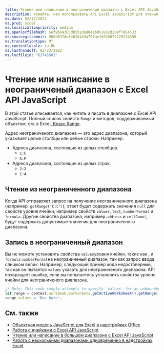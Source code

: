 ```yaml
---
title: Чтение или написание в неограниченый диапазон с Excel API JavaScript
description: Узнайте, как использовать API Excel JavaScript для чтения или записи в неограниченый диапазон.
ms.date: 02/17/2022
ms.prod: excel
ms.localizationpriority: medium
ms.openlocfilehash: 5ef9b6a385db5b1de90e1bd61802d20ef7864533
ms.sourcegitcommit: 968d637defe816449a797aefd930872229214898
ms.translationtype: MT
ms.contentlocale: ru-RU
ms.lasthandoff: 03/23/2022
ms.locfileid: "63745503"
---
```

# <a name="read-or-write-to-an-unbounded-range-using-the-excel-javascript-api"></a>Чтение или написание в неограниченый диапазон с Excel API JavaScript

В этой статье описывается, как читать и писать в диапазоне с Excel API JavaScript. Полный список свойств `Range` и методов, поддерживаемый объектом, см. в Excel[. Класс Range](/javascript/api/excel/excel.range).

Адрес неограниченого диапазона — это адрес диапазона, который указывает целые столбцы или целые строки. Например.

- Адреса диапазона, состоящие из целых столбцов.
  - `C:C`
  - `A:F`
- Адреса диапазона, состоящие из целых строк.
  - `2:2`
  - `1:4`

## <a name="read-an-unbounded-range"></a>Чтение из неограниченного диапазона

Когда API отправляет запрос на получение неограниченного диапазона (например, `getRange('C:C')`), ответ будет содержать значения `null` для свойств уровня ячейки, например свойств `values`, `text`, `numberFormat` и `formula`. Другие свойства диапазона, например `address` и `cellCount`, будут содержать допустимые значения для неограниченного диапазона.

## <a name="write-to-an-unbounded-range"></a>Запись в неограниченный диапазон

Вы не можете установить свойства `values`уровня ячейки, такие как , и `formula` `numberFormat`на неограниченый диапазон, так как запрос ввода слишком велик. Например, следующий пример кода недостоверный, так как он пытается `values` указать для неограниченого диапазона. API возвращает ошибку, если вы попытаетесь установить свойства уровня ячейки для неограниченого диапазона.

```js
// Note: This code sample attempts to specify `values` for an unbounded range, which is not a valid request. The sample will return an error. 
let range = context.workbook.worksheets.getActiveWorksheet().getRange('A:B');
range.values = 'Due Date';
```

## <a name="see-also"></a>См. также

- [Объектная модель JavaScript для Excel в надстройках Office](excel-add-ins-core-concepts.md)
- [Работа с ячейками с Excel API JavaScript](excel-add-ins-cells.md)
- [Чтение или написание в большом диапазоне с Excel API JavaScript](excel-add-ins-ranges-large.md)
- [Работа с несколькими диапазонами одновременно в надстройках Excel](excel-add-ins-multiple-ranges.md)
